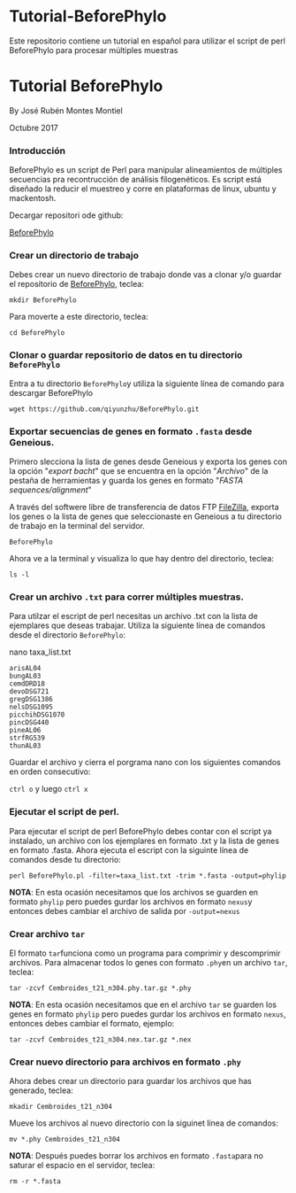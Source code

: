 # Tutorial-BeforePhylo
Este repositorio contiene un tutorial en español para utilizar el script de perl BeforePhylo para procesar múltiples muestras


# Tutorial BeforePhylo

By José Rubén Montes Montiel

Octubre 2017


### Introducción
BeforePhylo es un script de Perl  para manipular alineamientos de múltiples secuencias pra recontrucción de análisis filogenéticos. Es script está diseñado la reducir el muestreo y corre en plataformas de linux, ubuntu y mackentosh.

Decargar repositori ode github:

[BeforePhylo](https://github.com/qiyunzhu/BeforePhylo)

### Crear un directorio de trabajo

Debes crear un nuevo directorio de trabajo donde vas a clonar y/o guardar el repositorio de [BeforePhylo](https://github.com/qiyunzhu/BeforePhylo), teclea:

`mkdir BeforePhylo`

Para moverte a este directorio, teclea:

`cd BeforePhylo`


### Clonar o guardar repositorio de datos en tu directorio `BeforePhylo`

Entra a tu directorio `BeforePhylo`y utiliza la siguiente línea de comando para descargar BeforePhylo

`wget https://github.com/qiyunzhu/BeforePhylo.git`


### Exportar secuencias de genes en formato `.fasta` desde Geneious.

Primero slecciona la lista de genes desde Geneious y exporta los genes con la opción "_export bacht_" que se encuentra en la opción "_Archivo_" de la pestaña de herramientas y guarda los genes en formato "_FASTA sequences/alignment_" 

A través del softwere libre de transferencia de datos FTP [FileZilla](https://filezilla-project.org/download.php), exporta los genes o la lista de genes que seleccionaste en Geneious a tu directorio de trabajo en la terminal del servidor.

 `BeforePhylo`
 
 Ahora ve a la terminal y visualiza lo que hay dentro del directorio, teclea:


`ls -l`

### Crear un archivo `.txt` para correr múltiples muestras. 

Para utilzar el escript de perl necesitas un archivo .txt con la lista de ejemplares que deseas trabajar. Utiliza la siguiente línea de comandos desde el directorio `BeforePhylo`:

nano taxa_list.txt

```
arisAL04
bungAL03
cemdDRD18
devoDSG721
gregDSG1386
nelsDSG1095
picchihDSG1070
pincDSG440
pineAL06
strfRG539
thunAL03
```

Guardar el archivo y cierra el porgrama nano con los siguientes comandos en orden consecutivo:

`ctrl o` y luego `ctrl x`


### Ejecutar el script de perl.

Para ejecutar el script de perl BeforePhylo debes contar con el script ya instalado, un archivo con los ejemplares en formato .txt y la lista de genes en formato .fasta. Ahora ejecuta el escript con la siguinte línea de comandos desde tu directorio:

`perl BeforePhylo.pl -filter=taxa_list.txt -trim *.fasta -output=phylip`


**NOTA**: En esta ocasión necesitamos que los archivos se guarden en formato `phylip` pero puedes gurdar los archivos en formato `nexus`y entonces debes cambiar el archivo de salida por `-output=nexus` 

### Crear archivo `tar`

El formato `tar`funciona como un programa para comprimir y descomprimir archivos. Para almacenar todos lo genes con formato `.phy`en un archivo `tar`, teclea:

`tar -zcvf Cembroides_t21_n304.phy.tar.gz *.phy`

**NOTA**: En esta ocasión necesitamos que en el archivo `tar` se guarden los genes en formato `phylip` pero puedes gurdar los archivos en formato `nexus`, entonces debes cambiar el formato, ejemplo: 

`tar -zcvf Cembroides_t21_n304.nex.tar.gz *.nex`

### Crear nuevo directorio para archivos en formato `.phy`

Ahora debes crear un directorio para guardar los archivos que has generado, teclea:

`mkadir Cembroides_t21_n304`

Mueve los archivos al nuevo directorio con la siguinet línea de comandos:

`mv *.phy Cembroides_t21_n304`

**NOTA**: Después puedes borrar los archivos en formato `.fasta`para no saturar el espacio en el servidor, teclea:

`rm -r *.fasta`


